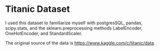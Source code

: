 # Titanic Dataset

I used this dataset to familiarize myself with postgresSQL, pandas, scipy.stats, and the sklearn.preprocessing methods LabelEncoder, OneHotEncoder, and StandardScaler.

The original source of the data is https://www.kaggle.com/c/titanic/data.

